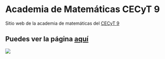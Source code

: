 # Academia de Matemáticas CECyT 9
Sitio web de la academia de matemáticas del [CECyT 9](https://www.cecyt9.ipn.mx/)

## Puedes ver la página [aquí](https://angel45604.github.io/Proyecto)

![](https://user-images.githubusercontent.com/20376969/133860426-2d78f5b9-76bc-4e4f-b5f2-5dc5c33091b7.png)